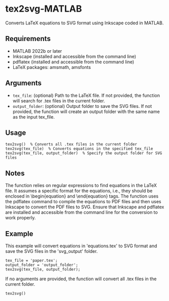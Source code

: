 # tex2svg-MATLAB

Converts LaTeX equations to SVG format using Inkscape coded in MATLAB.

## Requirements
- MATLAB 2022b or later
- Inkscape (installed and accessible from the command line)
- pdflatex (installed and accessible from the command line)
- LaTeX packages: amsmath, amsfonts

## Arguments
- `tex_file`: (optional) Path to the LaTeX file. If not provided, the function will search for .tex files in the current folder.
- `output_folder`: (optional) Output folder to save the SVG files. If not provided, the function will create an output folder with the same name as the input tex_file.

## Usage

```
tex2svg()  % Converts all .tex files in the current folder
tex2svg(tex_file)  % Converts equations in the specified tex_file
tex2svg(tex_file, output_folder)  % Specify the output folder for SVG files
```

## Notes
The function relies on regular expressions to find equations in the LaTeX file. It assumes a specific format for the equations, i.e., they should be enclosed in \begin{equation} and \end{equation} tags.
The function uses the pdflatex command to compile the equations to PDF files and then uses Inkscape to convert the PDF files to SVG.
Ensure that Inkscape and pdflatex are installed and accessible from the command line for the conversion to work properly.

## Example
This example will convert equations in 'equations.tex' to SVG format and save the SVG files in the 'svg_output' folder.
```
tex_file = 'paper.tex';
output_folder = 'output_folder';
tex2svg(tex_file, output_folder);
```
If no arguments are provided, the function will convert all .tex files in the current folder.
```
tex2svg()
```
